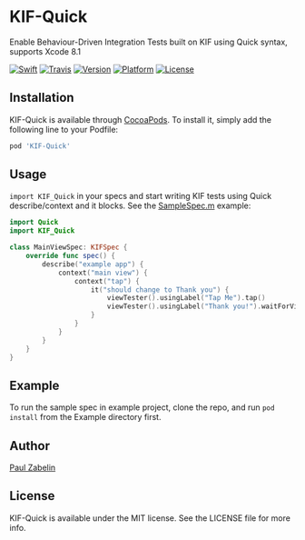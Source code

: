 # KIF-Quick
Enable Behaviour-Driven Integration Tests built on KIF using Quick syntax, supports Xcode 8.1

[![Swift][swift-badge]][swift-url]
[![Travis][travis-badge]][travis-url]
[![Version][version-badge]][pod-url]
[![Platform][platform-badge]][pod-url]
[![License][mit-badge]][pod-url]

## Installation

KIF-Quick is available through [CocoaPods](http://cocoapods.org). To install
it, simply add the following line to your Podfile:

```ruby
pod 'KIF-Quick'
```

## Usage
`import KIF_Quick` in your specs and start writing KIF tests using Quick describe/context and it blocks.  See the [SampleSpec.m](https://github.com/doordash/KIF-Quick/blob/master/Example/Tests/SampleSpec.swift) example:
```Swift
import Quick
import KIF_Quick

class MainViewSpec: KIFSpec {
    override func spec() {
        describe("example app") {
            context("main view") {
                context("tap") {
                    it("should change to Thank you") {
                        viewTester().usingLabel("Tap Me").tap()
                        viewTester().usingLabel("Thank you!").waitForView()
                    }
                }
            }
        }
    }
}
```

## Example

To run the sample spec in example project, clone the repo, and run `pod install` from the Example directory first.


## Author

[Paul Zabelin](https://github.com/paulz)

## License

KIF-Quick is available under the MIT license. See the LICENSE file for more info.

[swift-badge]: https://img.shields.io/badge/Swift-2.3-orange.svg?style=flat
[swift-url]: https://swift.org
[travis-badge]: http://img.shields.io/travis/doordash/KIF-Quick.svg?style=flat
[travis-url]: https://travis-ci.org/doordash/KIF-Quick
[version-badge]: https://img.shields.io/cocoapods/v/KIF-Quick.svg?style=flat
[mit-badge]: https://img.shields.io/badge/License-MIT-blue.svg?style=flat
[platform-badge]: https://img.shields.io/cocoapods/p/KIF-Quick.svg?style=flat
[pod-url]: http://cocoapods.org/pods/KIF-Quick
